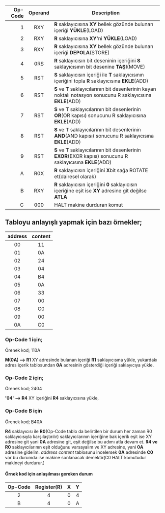 |Op-Code | Operand  |Description|
|----:|:----:|---------|
| 1| RXY| **R** saklayıcısına **XY** bellek gözünde bulunan içeriği **YÜKLE**(LOAD)|
| 2| RXY| **R** saklayıcısına **XY**'ni **YÜKLE**(LOAD)|
| 3| RXY| **R** saklayıcısına **XY** bellek gözünde bulunan içeriği **DEPOLA**(STORE)|
| 4| 0RS| **R** saklayıcısın bit deseninin içeriğini **S** saklayıcısının bit desenine **TAŞI**(MOVE) |
| 5| RST| **S** saklayıcısın içeriği ile **T** saklayıcısının içeriğini topla **R** saklayıcısına **EKLE**(ADD)|
| 6| RST| **S** ve **T** saklayıcılarının bit desenlerinin kayan noktalı notasyon sonucunu R saklayıcısına  **EKLE**(ADD)|
| 7| RST| **S** ve **T** saklayıcılarının bit desenlerinin **OR**(OR kapısı) sonucunu R saklayıcısına  **EKLE**(ADD)|
| 8| RST| **S** ve **T** saklayıcılarının bit desenlerinin **AND**(AND kapısı) sonucunu R saklayıcısına  **EKLE**(ADD)|
| 9| RST| **S** ve **T** saklayıcılarının bit desenlerinin **EXOR**(EXOR kapısı) sonucunu R saklayıcısına  **EKLE**(ADD)|
| A| R0X| **R** saklayıcısın içeriğini **X**bit sağa ROTATE et(dairesel olarak)|
| B| RXY| **R** saklayıcısın içeriğini **0** saklayıcısın içeriğine eşit ise **XY** adresine git değilse **ATLA**|
| C| 000| HALT makine durduran komut|

## Tabloyu anlayışlı yapmak için bazı örnekler;

|address|content|
|:-----:|:-----:|
|00 	| 11	|
|01 	| 0A	|
|02 	| 24	|
|03 	| 04	|
|04 	| B4	|
|05 	| 0A	|
|06 	| 33	|
|07 	| 00	|
|08 	| C0	|
|09 	| 00	|
|0A 	| C0	|

### Op-Code 1 için;

Örenek kod; 110A

**M(0A) --> R1**  XY adresinde bulanan içeriği **R1** saklayıcısına yükle, yukardakı adres içerik tablosundan **0A** adresinin gösterdiği içeriği saklayıcıya yükle.

### Op-Code 2 için;

Örenek kod; 2404

**'04' --> R4**  XY içeriğini **R4** saklayıcısına yükle,

### Op-Code B için

Örenek kod; B40A

**R4** saklayıcısı ile **R0**(Op-Code tablo da belirtilen bir durum her zaman R0 saklayıcısıyla karşılaştırılır) saklayıcılarının içeriğine bak içerik eşit ise XY adresine git yani **0A** adresine git, eşit değilse bu adımı atla devam et. **R4 ve R0** saklayıcılarının eşit olduğunu varsayalım ve XY adresine, yani **0A** adresine gidelim. *address content* tablosunu incelersek **0A** adresinde **C0** var bu durumda ise makine sonlanacak demektir(C0 HALT komutudur makineyi durdurur.)

#### Örnek kod için anlaşılması gereken durum 

|Op-Code|Register(R)|X|Y|
|:---:|:---:|:----:|:---:|
|2 	  |	4   |     0|	4|
|B 	  |	4   |     0|	A|